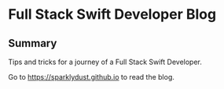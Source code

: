 # Full Stack Swift Developer Blog


## Summary

Tips and tricks for a journey of a Full Stack Swift Developer.   

Go to https://sparklydust.github.io to read the blog.
